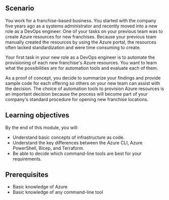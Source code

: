 ## Scenario

You work for a franchise-based business. You started with the company five years
ago as a systems administrator and recently moved into a new role as a DevOps engineer. One of your
tasks on your previous team was to create Azure resources for new franchises. Because
your previous team manually created the resources by using the Azure portal, the resources often lacked
standardization and were time consuming to create.

Your first task in your new role as a DevOps engineer is to automate the provisioning of each new
franchise's Azure resources. You want to learn what the possibilities are for automation tools and
evaluate each of them.

As a proof of concept, you decide to summarize your findings and provide sample code for each
offering so others on your new team can assist with the decision. The choice of automation tools to
provision Azure resources is an important decision because the process will become part of your
company's standard procedure for opening new franchise locations.

## Learning objectives

By the end of this module, you will:

- Understand basic concepts of infrastructure as code.
- Understand the key differences between the Azure CLI, Azure PowerShell, Bicep, and Terraform.
- Be able to decide which command-line tools are best for your requirements.

## Prerequisites

- Basic knowledge of Azure
- Basic knowledge of any command-line tool
